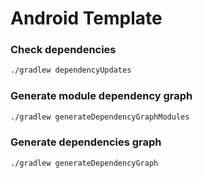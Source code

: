 # Android Template

### Check dependencies
```bash
./gradlew dependencyUpdates
```

### Generate module dependency graph
```bash
./gradlew generateDependencyGraphModules
```

### Generate dependencies graph
```bash
./gradlew generateDependencyGraph
```